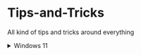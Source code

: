 # Tips-and-Tricks
All kind of tips and tricks around everything 


<details><summary>Windows 11</summary>
	<details><summary>Shortcuts</summary><blockquote>
	
		`[Windows] + [A]`: The action center opens.
		`[Windows] + [E]`: Explorer opens.
		`[Windows] + [G]`: Enter the gaming menu to record your gameplay.
		`[Windows] + [H]`: Start voice input.
		`[Windows] + [I]`: Settings will open.
		`[Windows] + [N]`: Show notification center and calendar.
		`[Windows] + [R]`: Call up the "Run" dialog.
		`[Windows] + [V]`: View clipboard history.
		`[Windows] + [.]`: Call up the emoji menu.
		`[Windows] + [+]`: Start Magnifier.

	</blockquote></details>
</details>
<details><summary>Sublime Text</summary>
	<details><summary>Shortcuts</summary>
		`[Command] + [D]`: Select a word.
		`[Command] + [Shift] + [D]`: Duplicate Current Line.
		`[Command] + [L]`: Select a line.
		`[Command] + [Shift] + [L]`: Delete Current Line.
		`[Command] + [A]`: Select the entire content within the document.
		`[Command] + [Shift] + [F]`: Cross-File Editing.
		`[Command] + [Shift] + [P]`: Command Palette.
	</details>
	<details><summary>Settings</summary>
		Spell Checker: `Preferences > Settings – User` and add the following line `"spell_check": true`
		Auto Save on Focus Lost: `Preferences > Settings – User` and add the following line `"save_on_focus_lost": true`
	</details>
</details>
<details><summary>Websites</summary>
	[AlternativeTo](https://alternativeto.net/): Find better alternatives to the products.
	[opensourcealternative.to](https://www.opensourcealternative.to/): Find open source alternatives.
	[Trello](https://trello.com/): Project management tool.
	[Notion](https://www.notion.so/): Note taking and project management tool.
	[Simple Icons](https://simpleicons.org/): Free SVG icons for popular brands.
	[Carrd](https://carrd.co/): Build one page website free.
	[Namech_k](https://namechk.com/): Check for domain and usernames.
	[PDF DRIVE](https://www.pdfdrive.com/): Search engine for PDF files.
	[Smallpdf](https://smallpdf.com/): PDF tools.
	[cloudconvert](https://cloudconvert.com/): Convert any file type to any other file type.
	[removebg](https://www.remove.bg/de): Remove background of images.
	[BuiltWith](https://builtwith.com/): Find out what websites are Built With.
	[PREPOSTSEO](https://www.prepostseo.com/): Free online tools.
	[Resume Maker](https://www.resumemaker.online/): Create a professional resume in just minutes.
	[TinEye](https://tineye.com/): Reverse Image Search.
	[WolframAlpha](https://www.wolframalpha.com/): AI for Math, Science and Life questions.
</details>
